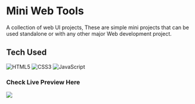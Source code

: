 # Mini Web Tools

A collection of web UI projects, These are simple mini projects that can be used standalone or with any other major Web development project.

## Tech Used

![HTML5](https://img.shields.io/badge/html5-%23E34F26.svg?style=for-the-badge&logo=html5&logoColor=white) ![CSS3](https://img.shields.io/badge/css3-%231572B6.svg?style=for-the-badge&logo=css3&logoColor=white) ![JavaScript](https://img.shields.io/badge/javascript-%23323330.svg?style=for-the-badge&logo=javascript&logoColor=%23F7DF1E)

### Check Live Preview Here

<a href="https://Aarya-Chauhan.github.io/miniUIprojectx" target="_blank"><img src="https://www.animatedimages.org/data/media/1096/animated-click-here-sign-and-button-image-0042.gif" /></a>
